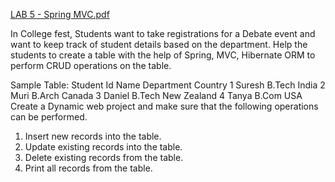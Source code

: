 [LAB 5 - Spring MVC.pdf](https://github.com/SS1857/ShashankShukla__Spring_MVCLabSolution/files/9013724/LAB.5.-.Spring.MVC.pdf)

In College fest, Students want to take registrations for a Debate event and want to keep track of
student details based on the department. Help the students to create a table with the help of
Spring, MVC, Hibernate ORM to perform CRUD operations on the table.

Sample Table:
Student Id Name Department Country
1 Suresh B.Tech India
2 Muri B.Arch Canada
3 Daniel B.Tech New Zealand
4 Tanya B.Com USA
Create a Dynamic web project and make sure that the following operations can be performed.
1. Insert new records into the table.
2. Update existing records into the table.
3. Delete existing records from the table.
4. Print all records from the table.
